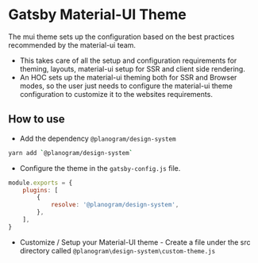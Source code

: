 # Gatsby Material-UI Theme

The mui theme sets up the configuration based on the best practices recommended by the material-ui team.

- This takes care of all the setup and configuration requirements for theming, layouts, material-ui setup for SSR and client side rendering.
- An HOC sets up the material-ui theming both for SSR and Browser modes, so the user just needs to configure the material-ui theme configuration to customize it to the websites requirements.

## How to use

- Add the dependency `@planogram/design-system`


```bash
yarn add `@planogram/design-system`
```

- Configure the theme in the `gatsby-config.js` file.

```javascript
module.exports = {
	plugins: [
		{
			resolve: '@planogram/design-system',
		},
	],
}
```

- Customize / Setup your Material-UI theme
      	- Create a file under the src directory called `@planogram\design-system\custom-theme.js`
